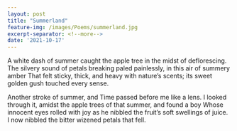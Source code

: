 ```yaml
---
layout: post
title: "Summerland"
feature-img: /images/Poems/summerland.jpg
excerpt-separator: <!--more-->
date: '2021-10-17'
---
```

A white dash of summer
caught the apple tree in the midst of deflorescing.
The silvery sound of petals breaking
paled painlessly, in this air of summery amber
That felt sticky, thick, and heavy with nature’s scents;
its sweet golden gush touched every sense.
 
Another stroke of summer,
and Time passed before me like a lens.
I looked through it, amidst the apple trees of that summer,
and found a boy
Whose innocent eyes rolled with joy
as he nibbled the fruit’s soft swellings of juice.
I now nibbled the bitter wizened petals that fell.

